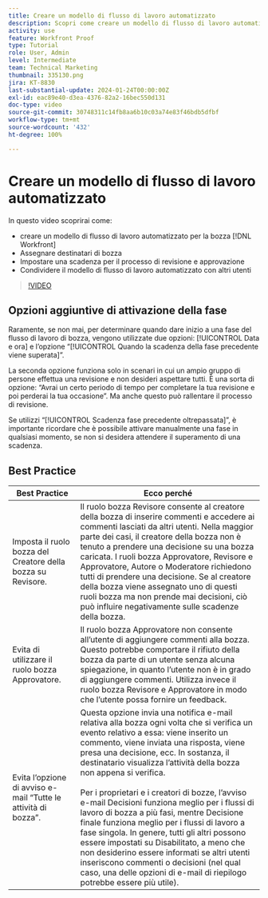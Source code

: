 ```yaml
---
title: Creare un modello di flusso di lavoro automatizzato
description: Scopri come creare un modello di flusso di lavoro automatizzato assegnando i destinatari di bozza e impostando le scadenze della bozza. Quindi condividi il modello con altri utenti.
activity: use
feature: Workfront Proof
type: Tutorial
role: User, Admin
level: Intermediate
team: Technical Marketing
thumbnail: 335130.png
jira: KT-8830
last-substantial-update: 2024-01-24T00:00:00Z
exl-id: eac89e40-d3ea-4376-82a2-16bec550d131
doc-type: video
source-git-commit: 30748311c14fb8aa6b10c03a74e83f46bdb5dfbf
workflow-type: tm+mt
source-wordcount: '432'
ht-degree: 100%

---
```


# Creare un modello di flusso di lavoro automatizzato

In questo video scoprirai come:

* creare un modello di flusso di lavoro automatizzato per la bozza [!DNL  Workfront]
* Assegnare destinatari di bozza
* Impostare una scadenza per il processo di revisione e approvazione
* Condividere il modello di flusso di lavoro automatizzato con altri utenti

>[!VIDEO](https://video.tv.adobe.com/v/335130/?quality=12&learn=on)

## Opzioni aggiuntive di attivazione della fase

Raramente, se non mai, per determinare quando dare inizio a una fase del flusso di lavoro di bozza, vengono utilizzate due opzioni: [!UICONTROL Data e ora] e l’opzione “[!UICONTROL Quando la scadenza della fase precedente viene superata]”.

La seconda opzione funziona solo in scenari in cui un ampio gruppo di persone effettua una revisione e non desideri aspettare tutti. È una sorta di opzione: “Avrai un certo periodo di tempo per completare la tua revisione e poi perderai la tua occasione”. Ma anche questo può rallentare il processo di revisione.

Se utilizzi “[!UICONTROL Scadenza fase precedente oltrepassata]”, è importante ricordare che è possibile attivare manualmente una fase in qualsiasi momento, se non si desidera attendere il superamento di una scadenza.

## Best Practice

| Best Practice | Ecco perché |
|---|---|
| Imposta il ruolo bozza del Creatore della bozza su Revisore. | Il ruolo bozza Revisore consente al creatore della bozza di inserire commenti e accedere ai commenti lasciati da altri utenti. Nella maggior parte dei casi, il creatore della bozza non è tenuto a prendere una decisione su una bozza caricata. I ruoli bozza Approvatore, Revisore e Approvatore, Autore o Moderatore richiedono tutti di prendere una decisione. Se al creatore della bozza viene assegnato uno di questi ruoli bozza ma non prende mai decisioni, ciò può influire negativamente sulle scadenze della bozza. |
| Evita di utilizzare il ruolo bozza Approvatore. | Il ruolo bozza Approvatore non consente all’utente di aggiungere commenti alla bozza. Questo potrebbe comportare il rifiuto della bozza da parte di un utente senza alcuna spiegazione, in quanto l’utente non è in grado di aggiungere commenti. Utilizza invece il ruolo bozza Revisore e Approvatore in modo che l’utente possa fornire un feedback. |
| Evita l’opzione di avviso e-mail “Tutte le attività di bozza”. | Questa opzione invia una notifica e-mail relativa alla bozza ogni volta che si verifica un evento relativo a essa: viene inserito un commento, viene inviata una risposta, viene presa una decisione, ecc. In sostanza, il destinatario visualizza l’attività della bozza non appena si verifica.<br><br>Per i proprietari e i creatori di bozze, l’avviso e-mail Decisioni funziona meglio per i flussi di lavoro di bozza a più fasi, mentre Decisione finale funziona meglio per i flussi di lavoro a fase singola. In genere, tutti gli altri possono essere impostati su Disabilitato, a meno che non desiderino essere informati se altri utenti inseriscono commenti o decisioni (nel qual caso, una delle opzioni di e-mail di riepilogo potrebbe essere più utile). |
